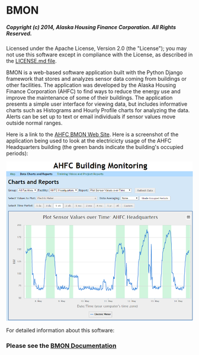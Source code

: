 # BMON

##### Copyright (c) 2014, Alaska Housing Finance Corporation.  All Rights Reserved.

Licensed under the Apache License, Version 2.0 (the "License");
you may not use this software except in compliance with the License,
as described in the [LICENSE.md file](LICENSE.md).

BMON is a web-based software application built with the Python Django framework that stores and analyzes sensor data coming from buildings or other facilities. The application was developed by the Alaska Housing Finance Corporation (AHFC) to find ways to reduce the energy use and improve the maintenance of some of their buildings. The application presents a simple user interface for viewing data, but includes informative charts such as Histograms and Hourly Profile charts for analyzing the data. Alerts can be set up to text or email individuals if sensor values move outside normal ranges.

Here is a link to the [AHFC BMON Web Site](https://bms.ahfc.us/).  Here is a screenshot of the application being used to look at the electricicty usage of the AHFC Headquarters building (the green bands indicate the building's occupied periods):

![AHFC BMON Screenshot](docs/source/_static/sample_screen.png)

For detailed information about this software: 

### Please see the [BMON Documentation](http://bmon-documentation.readthedocs.io/en/latest/index.html)
